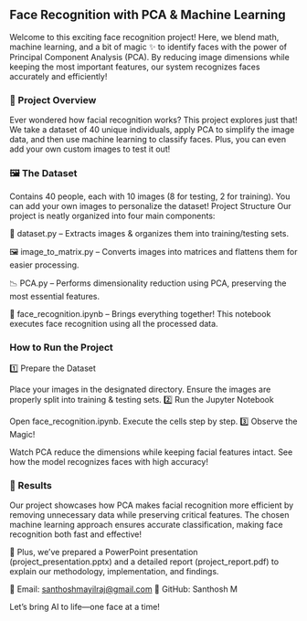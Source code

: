 ## Face Recognition with PCA & Machine Learning 
Welcome to this exciting face recognition project! Here, we blend math, machine learning, and a bit of magic ✨ to identify faces with the power of Principal Component Analysis (PCA). By reducing image dimensions while keeping the most important features, our system recognizes faces accurately and efficiently!

### 🚀 Project Overview
Ever wondered how facial recognition works? This project explores just that! We take a dataset of 40 unique individuals, apply PCA to simplify the image data, and then use machine learning to classify faces. Plus, you can even add your own custom images to test it out!

### 🖼️ The Dataset
Contains 40 people, each with 10 images (8 for testing, 2 for training).
You can add your own images to personalize the dataset!
Project Structure
Our project is neatly organized into four main components:

📂 dataset.py – Extracts images & organizes them into training/testing sets.

🖼️ image_to_matrix.py – Converts images into matrices and flattens them for easier processing.

📉 PCA.py – Performs dimensionality reduction using PCA, preserving the most essential features.

🤖 face_recognition.ipynb – Brings everything together! This notebook executes face recognition using all the processed data.

### How to Run the Project
1️⃣ Prepare the Dataset

Place your images in the designated directory.
Ensure the images are properly split into training & testing sets.
2️⃣ Run the Jupyter Notebook

Open face_recognition.ipynb.
Execute the cells step by step.
3️⃣ Observe the Magic!

Watch PCA reduce the dimensions while keeping facial features intact.
See how the model recognizes faces with high accuracy!
### 🎯 Results
Our project showcases how PCA makes facial recognition more efficient by removing unnecessary data while preserving critical features. The chosen machine learning approach ensures accurate classification, making face recognition both fast and effective!

📌 Plus, we’ve prepared a PowerPoint presentation (project_presentation.pptx) and a detailed report (project_report.pdf) to explain our methodology, implementation, and findings.

📩 Email: santhoshmayilraj@gmail.com
🐙 GitHub: Santhosh M

Let’s bring AI to life—one face at a time!
